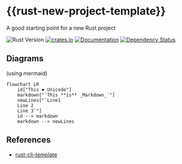 # {{rust-new-project-template}}
A good starting point for a new Rust project

![Rust Version][rustc-image]
[![crates.io][crate-image]][crate-link]
[![Documentation][docs-image]][docs-link]
[![Dependency Status][deps-image]][deps-link]

## Diagrams

(using mermaid)

```mermaid
flowchart LR
    id["This ❤ Unicode"]
    markdown["`This **is** _Markdown_`"]
    newLines["`Line1
    Line 2
    Line 3`"]
    id --> markdown
    markdown --> newLines
```

## References

* [rust-cli-template](https://github.com/kbknapp/rust-cli-template)


[//]: # (badges)

[rustc-image]: https://img.shields.io/badge/rustc-1.60+-blue.svg
[crate-image]: https://img.shields.io/crates/v/{{project-name}}.svg
[crate-link]: https://crates.io/crates/{{project-name}}
[docs-image]: https://docs.rs/{{project-name}}/badge.svg
[docs-link]: https://docs.rs/{{project-name}}
[deps-image]: https://deps.rs/repo/github/palutz/{{project-name}}/status.svg
[deps-link]: https://deps.rs/repo/github/palutz/{{project-name}}
